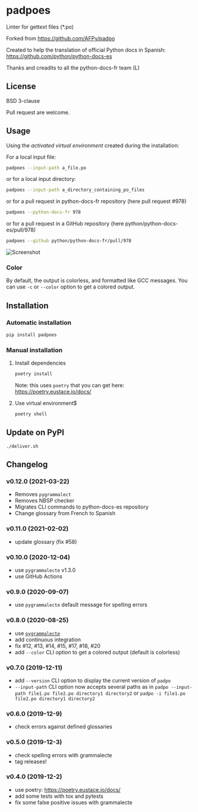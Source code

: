 # padpoes

Linter for gettext files (\*.po)

Forked from https://github.com/AFPy/padpo

Created to help the translation of official Python docs in Spanish: https://github.com/python/python-docs-es

Thanks and creadits to all the python-docs-fr team (L)


## License

BSD 3-clause

Pull request are welcome.

## Usage

Using the _activated virtual environment_ created during the installation:

For a local input file:

```bash
padpoes --input-path a_file.po
```

or for a local input directory:

```bash
padpoes --input-path a_directory_containing_po_files
```

or for a pull request in python-docs-fr repository (here pull request #978)

```bash
padpoes --python-docs-fr 978
```

or for a pull request in a GitHub repository (here python/python-docs-es/pull/978)

```bash
padpoes --github python/python-docs-fr/pull/978
```

![Screenshot](screenshot.png)

### Color

By default, the output is colorless, and formatted like GCC messages. You can use `-c`
or `--color` option to get a colored output.

## Installation

### Automatic installation

```bash
pip install padpoes
```

### Manual installation

1. Install dependencies

   ```bash
   poetry install
   ```

   Note: this uses `poetry` that you can get here: https://poetry.eustace.io/docs/

2. Use virtual environment$

   ```bash
   poetry shell
   ```

## Update on PyPI

`./deliver.sh`

## Changelog

### v0.12.0 (2021-03-22)

- Removes `pygrammalect`
- Removes NBSP checker
- Migrates CLI commands to python-docs-es repository
- Change glossary from French to Spanish

### v0.11.0 (2021-02-02)

- update glossary (fix #58)

### v0.10.0 (2020-12-04)

- use `pygrammalecte` v1.3.0
- use GitHub Actions

### v0.9.0 (2020-09-07)

- use `pygrammalecte` default message for spelling errors

### v0.8.0 (2020-08-25)

- use [`pygrammalecte`](https://github.com/vpoulailleau/pygrammalecte)
- add continuous integration
- fix #12, #13, #14, #15, #17, #18, #20
- add `--color` CLI option to get a colored output (default is colorless)

### v0.7.0 (2019-12-11)

- add `--version` CLI option to display the current version of `padpo`
- `--input-path` CLI option now accepts several paths as in
  `padpo --input-path file1.po file2.po directory1 directory2` or
  `padpo -i file1.po file2.po directory1 directory2`

### v0.6.0 (2019-12-9)

- check errors against defined glossaries

### v0.5.0 (2019-12-3)

- check spelling errors with grammalecte
- tag releases!

### v0.4.0 (2019-12-2)

- use poetry: https://poetry.eustace.io/docs/
- add some tests with tox and pytests
- fix some false positive issues with grammalecte
